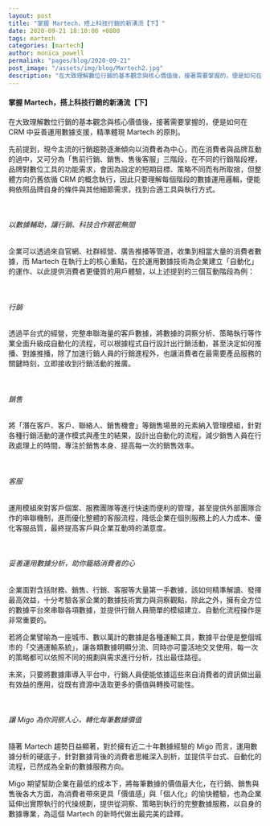 ```yaml
---
layout: post
title: "掌握 Martech，搭上科技行銷的新湧流【下】"
date: 2020-09-21 18:10:00 +0800
tags: martech
categories: [martech]
author: monica_powell
permalink: "pages/blog/2020-09-21"
post_image: "/assets/img/blog/Martech2.jpg"
description: "在大致理解數位行銷的基本觀念與核心價值後，接著需要掌握的，便是如何在 CRM 中妥善運用數據支援，精準體現 Martech 的原則。​​"
---
```


<div class="post-content">
  <h4>掌握 Martech，搭上科技行銷的新湧流【下】</h4>
  <p>
  在大致理解數位行銷的基本觀念與核心價值後，接著需要掌握的，便是如何在 CRM 中妥善運用數據支援，精準體現 Martech 的原則。​
  </p>
  <p>
  先前提到，現今主流的行銷趨勢逐漸傾向以消費者為中心，而在消費者與品牌互動的過中，又可分為「售前行銷、銷售、售後客服」三階段，在不同的行銷階段裡，品牌對數位工具的功能需求，會因為設定的短期目標、策略不同而有所取捨，但整體方向仍舊依循 CRM 的概念執行，因此只要理解每個階段的數據運用邏輯，便能夠依照品牌自身的條件與其他細節需求，找到合適工具與執行方式。 
  </p>​
  <h6>
  以數據輔助，讓行銷、科技合作親密無間
  </h6>
  <p>
  企業可以透過來自官網、社群經營、廣告推播等管道，收集到相當大量的消費者數據，而 Martech 在執行上的核心重點，在於運用數據技術為企業建立「自動化」的運作、以此提供消費者更優質的用戶體驗，以上述提到的三個互動階段為例：
  </p>​
  <h6>
  行銷
  </h6>
  <p>
  透過平台式的經營，完整串聯海量的客戶數據，將數據的洞察分析、策略執行等作業全面升級成自動化的流程，可以根據程式自行設計出行銷活動，甚至決定如何推播、對誰推播，除了加速行銷人員的行銷進程外，也讓消費者在最需要產品服務的關鍵時刻，立即接收到行銷活動的推廣。
  </p>​
  <h6>
  銷售
  </h6>
  <p>
  將「潛在客戶、客戶、聯絡人、銷售機會」等銷售場景的元素納入管理模組，針對各種行銷活動的運作模式與產生的結果，設計出自動化的流程，減少銷售人員在行政處理上的時間，專注於銷售本身、提高每一次的銷售效率。
  </p>​
  <h6>
  客服
  </h6>
  <p>
  運用模組來對客戶個案、服務團隊等進行快速而便利的管理，甚至提供外部團隊合作的串聯機制，進而優化整體的客服流程，降低企業在個別服務上的人力成本、優化客服品質，最終提高客戶與企業互動時的滿意度。
  </p>​
  <h6>
  妥善運用數據分析，助你籠絡消費者的心 
  </h6>
  <p>
  企業面對含括財務、銷售、行銷、客服等大量第一手數據，該如何精準解讀、發揮最高效益，十分考驗各家企業的數據技術實力與洞察觀點，除此之外，擁有全方位的數據平台來串聯各項數據，並提供行銷人員簡單的模組建立、自動化流程操作是非常重要的。 
  </p>
  <p>
  若將企業譬喻為一座城市、數以萬計的數據是各種運輸工具，數據平台便是整個城市的「交通運輸系統」，讓各類數據明顯分流、同時亦可靈活地交叉使用，每一次的策略都可以依照不同的規劃與需求進行分析，找出最佳路徑。 
  </p>
  <p>
  未來，只要將數據庫導入平台中，行銷人員便能依據這些來自消費者的資訊做出最有效益的應用，從既有資源中汲取更多的價值與轉換可能性。
  </p>​
  <h6>
  讓 Migo 為你洞察人心，轉化每筆數據價值
  </h6>
  <p>
  隨著 Martech 趨勢日益顯著，對於擁有近二十年數據經驗的 Migo 而言，運用數據分析的硬底子，針對數據背後的消費者思維深入剖析，並提供平台式、自動化的流程，已然成為全新的數據服務方向。
  </p>
  <p>
  Migo 期望幫助企業在最低的成本下，將每筆數據的價值最大化，在行銷、銷售與售後各大方面，為消費者帶來更具「價值感」與「個人化」的愉快體驗，也為企業延伸出實際執行的代操規劃，提供從洞察、策略到執行的完整數據服務，以自身的數據專業，為這個 Martech 的新時代做出最完美的詮釋。 
  </p>
</div>